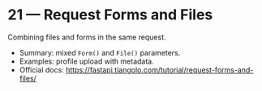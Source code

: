 # 21 — Request Forms and Files

Combining files and forms in the same request.

- Summary: mixed `Form()` and `File()` parameters.
- Examples: profile upload with metadata.
- Official docs: https://fastapi.tiangolo.com/tutorial/request-forms-and-files/

